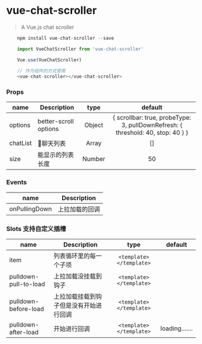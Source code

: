 # vue-chat-scroller

> A Vue.js chat scroller

<!-- ## Build Setup

``` bash
# install dependencies
npm install

# serve with hot reload at localhost:8080
npm run dev

# build for production with minification
npm run build
``` -->
```js
    npm install vue-chat-scroller --save

    import VueChatScroller from 'vue-chat-scroller'

    Vue.use(VueChatScroller)
 
    // 作为组件的方式使用
    <vue-chat-scroller></vue-chat-scroller>
```

### Props
|    name    |    Description   |   type   |default|
| -----------------  | ---------------- | :--------: | :----------: |
| options       | better-scroll options |Object| { scrollbar: true, probeType: 3, pullDownRefresh: { threshold: 40, stop: 40 } }
| chatList        | 聊天列表 | Array | []
| size        | 能显示的列表长度 | Number | 50

### Events
| name | Description   |
| :--------:   | -----  |
|    onPullingDown    |  上拉加载的回调

### Slots 支持自定义插槽
|    name    |    Description   |   type   |default|
| -----------------  | ---------------- | :--------: | :----------: |
| item       | 列表循环里的每一个子项 |`<template></template>`|| `<div>{{item.index}}</div>`
| pulldown-pull-to-load        | 上拉加载没挂载到钩子|`<template></template>`|| pull down to load data
| pulldown-before-load        | 上拉加载挂载到钩子但是没有开始进行回调|`<template></template>`|| release to refresh
| pulldown-after-load        | 开始进行回调|`<template></template>`| loading.......
